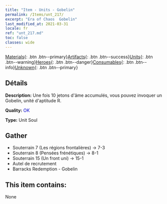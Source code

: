 ```yaml
---
title: "Item - Units - Gobelin"
permalink: /Items/unt_217/
excerpt: "Era of Chaos  Gobelin"
last_modified_at: 2021-03-31
locale: fr
ref: "unt_217.md"
toc: false
classes: wide
---
```

 [Materials](/fr/Items/){: .btn .btn--primary}[Artifacts](/fr/Items/Artifacts/){: .btn .btn--success}[Units](/fr/Items/Units/){: .btn .btn--warning}[Heroes](/fr/Items/Heroes/){: .btn .btn--danger}[Consumables](/fr/Items/Consumables/){: .btn .btn--info}[Unknown](/fr/Items/Unknown/){: .btn .btn--primary}

## Détails
 **Description:** Une fois 10 jetons d'âme accumulés, vous pouvez invoquer un Gobelin, unité d'aptitude R.

 **Quality:** <span style="color: #0000CD">OK</span>

 **Type:** Unit Soul

## Gather

*    Souterrain 7 (Les régions frontalières) -> 7-3 
*    Souterrain 8 (Pensées frénétiques) -> 8-1 
*    Souterrain 15 (Un front uni) -> 15-1 
*    Autel de recrutement 
*    Barracks Redemption - Gobelin 

## This item contains:

  None

